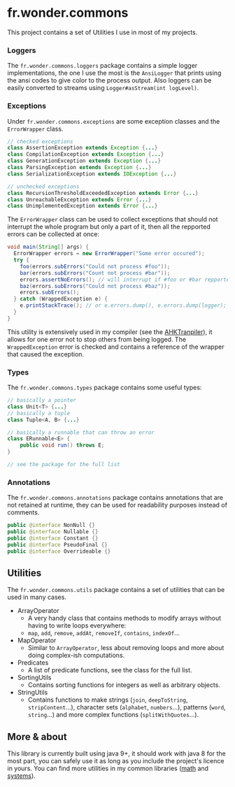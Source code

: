 # fr.wonder.commons

This project contains a set of Utilities I use in most of my projects.

### Loggers

The `fr.wonder.commons.loggers` package contains a simple logger implementations, the one I use the most is the `AnsiLogger` that prints using the ansi codes to give color to the process output. Also loggers can be easily converted to streams using `Logger#asStream(int logLevel)`.

### Exceptions

Under `fr.wonder.commons.exceptions` are some exception classes and the `ErrorWrapper` class.

```java
// checked exceptions
class AssertionException extends Exception {...}
class CompilationException extends Exception {...}
class GenerationException extends Exception {...}
class ParsingException extends Exception {...}
class SerializationException extends IOException {...}

// unchecked exceptions
class RecursionThresholdExceededException extends Error {...}
class UnreachableException extends Error {...}
class UnimplementedException extends Error {...}
```

The `ErrorWrapper` class can be used to collect exceptions that should not interrupt the whole program but only a part of it, then all the repported errors can be collected at once:
```java
void main(String[] args) {
  ErrorWrapper errors = new ErrorWrapper("Some error occured");
  try {
    foo(errors.subErrors("Could not process #foo"));
    bar(errors.subErrors("Count not process #bar"));
    errors.assertNoErrors(); // will interrupt if #foo or #bar repported an error
    baz(errors.subErrors("Could not process #baz"));
    errors.subErrors();
  } catch (WrappedException e) {
    e.printStackTrace(); // or e.errors.dump(), e.errors.dump(logger); ...
  }
}
```
This utility is extensively used in my compiler (see the [AHKTranpiler](https://github.com/Akahara/AHKTranspiler)), it allows for one error not to stop others from being logged.
The `WrappedException` error is checked and contains a reference of the wrapper that caused the exception.

### Types

The `fr.wonder.commons.types` package contains some useful types:

```java
// basically a pointer
class Unit<T> {...}
// basically a tuple
class Tuple<A, B> {...}

// basically a runnable that can throw an error
class ERunnable<E> {
  	public void run() throws E;
}

// see the package for the full list
```

### Annotations

The `fr.wonder.commons.annotations` package contains annotations that are not retained at runtime, they can be used for readability purposes instead of comments.

```java
public @interface NonNull {}
public @interface Nullable {}
public @interface Constant {}
public @interface PseudoFinal {}
public @interface Overrideable {}
```

## Utilities

The `fr.wonder.commons.utils` package contains a set of utilities that can be used in many cases.

* ArrayOperator
  - A very handy class that contains methods to modify arrays without having to write loops everywhere:
  - `map`, `add`, `remove`, `addAt`, `removeIf`, `contains`, `indexOf`...
* MapOperator
  - Similar to `ArrayOperator`, less about removing loops and more about doing complex-ish computations.
* Predicates
  - A list of predicate functions, see the class for the full list.
* SortingUtils
  - Contains sorting functions for integers as well as arbitrary objects.
* StringUtils
  - Contains functions to make strings (`join`, `deepToString`, `stripContent`...), character sets (`alphabet`, `numbers`...), patterns (`word`, `string`...) and more complex functions (`splitWithQuotes`...).

## More & about

This library is currently built using java 9+, it should work with java 8 for the most part, you can safely use it as long as you include the project's licence in yours.
You can find more utilities in my common libraries ([math](https://github.com/Akahara/fr.wonder.commons.math) and [systems](https://github.com/Akahara/fr.wonder.commons.systems)).
